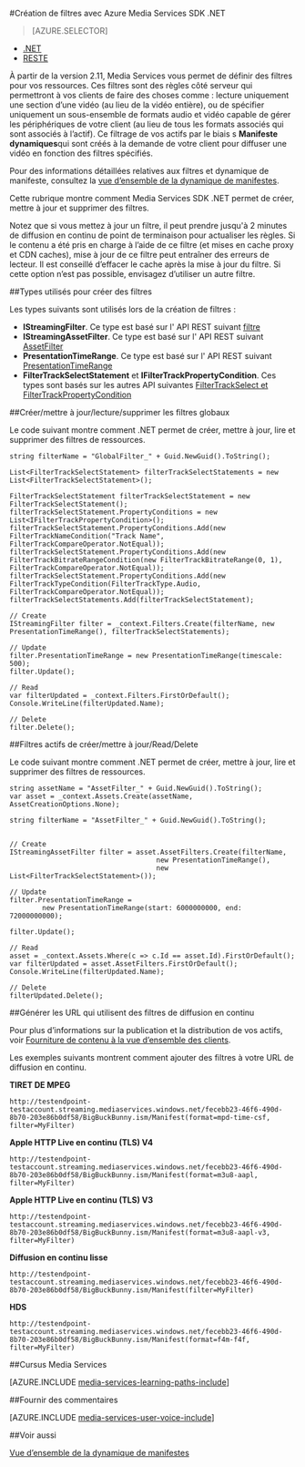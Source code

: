 <properties 
    pageTitle="Création de filtres avec Azure Media Services SDK .NET" 
    description="Cette rubrique décrit comment créer des filtres pour votre client peut utiliser les sections spécifiques de flux d’un flux. Media Services crée les manifestes dynamiques pour parvenir à cette diffusion sélective." 
    services="media-services" 
    documentationCenter="" 
    authors="Juliako" 
    manager="erikre" 
    editor=""/>

<tags 
    ms.service="media-services" 
    ms.workload="media" 
    ms.tgt_pltfrm="na" 
    ms.devlang="ne" 
    ms.topic="article" 
    ms.date="07/18/2016"
    ms.author="juliako;cenkdin"/>


#<a name="creating-filters-with-azure-media-services-net-sdk"></a>Création de filtres avec Azure Media Services SDK .NET

> [AZURE.SELECTOR]
- [.NET](media-services-dotnet-dynamic-manifest.md)
- [RESTE](media-services-rest-dynamic-manifest.md)

À partir de la version 2.11, Media Services vous permet de définir des filtres pour vos ressources. Ces filtres sont des règles côté serveur qui permettront à vos clients de faire des choses comme : lecture uniquement une section d’une vidéo (au lieu de la vidéo entière), ou de spécifier uniquement un sous-ensemble de formats audio et vidéo capable de gérer les périphériques de votre client (au lieu de tous les formats associés qui sont associés à l’actif). Ce filtrage de vos actifs par le biais s **Manifeste dynamiques**qui sont créés à la demande de votre client pour diffuser une vidéo en fonction des filtres spécifiés.

Pour des informations détaillées relatives aux filtres et dynamique de manifeste, consultez la [vue d’ensemble de la dynamique de manifestes](media-services-dynamic-manifest-overview.md).

Cette rubrique montre comment Media Services SDK .NET permet de créer, mettre à jour et supprimer des filtres. 


Notez que si vous mettez à jour un filtre, il peut prendre jusqu'à 2 minutes de diffusion en continu de point de terminaison pour actualiser les règles. Si le contenu a été pris en charge à l’aide de ce filtre (et mises en cache proxy et CDN caches), mise à jour de ce filtre peut entraîner des erreurs de lecteur. Il est conseillé d’effacer le cache après la mise à jour du filtre. Si cette option n’est pas possible, envisagez d’utiliser un autre filtre. 

##<a name="types-used-to-create-filters"></a>Types utilisés pour créer des filtres

Les types suivants sont utilisés lors de la création de filtres : 

- **IStreamingFilter**.  Ce type est basé sur l' API REST suivant [filtre](http://msdn.microsoft.com/library/azure/mt149056.aspx)
- **IStreamingAssetFilter**. Ce type est basé sur l' API REST suivant [AssetFilter](http://msdn.microsoft.com/library/azure/mt149053.aspx)
- **PresentationTimeRange**. Ce type est basé sur l' API REST suivant [PresentationTimeRange](http://msdn.microsoft.com/library/azure/mt149052.aspx)
- **FilterTrackSelectStatement** et **IFilterTrackPropertyCondition**. Ces types sont basés sur les autres API suivantes [FilterTrackSelect et FilterTrackPropertyCondition](http://msdn.microsoft.com/library/azure/mt149055.aspx)


##<a name="createupdatereaddelete-global-filters"></a>Créer/mettre à jour/lecture/supprimer les filtres globaux

Le code suivant montre comment .NET permet de créer, mettre à jour, lire et supprimer des filtres de ressources.
    
    string filterName = "GlobalFilter_" + Guid.NewGuid().ToString();
                
    List<FilterTrackSelectStatement> filterTrackSelectStatements = new List<FilterTrackSelectStatement>();
    
    FilterTrackSelectStatement filterTrackSelectStatement = new FilterTrackSelectStatement();
    filterTrackSelectStatement.PropertyConditions = new List<IFilterTrackPropertyCondition>();
    filterTrackSelectStatement.PropertyConditions.Add(new FilterTrackNameCondition("Track Name", FilterTrackCompareOperator.NotEqual));
    filterTrackSelectStatement.PropertyConditions.Add(new FilterTrackBitrateRangeCondition(new FilterTrackBitrateRange(0, 1), FilterTrackCompareOperator.NotEqual));
    filterTrackSelectStatement.PropertyConditions.Add(new FilterTrackTypeCondition(FilterTrackType.Audio, FilterTrackCompareOperator.NotEqual));
    filterTrackSelectStatements.Add(filterTrackSelectStatement);
    
    // Create
    IStreamingFilter filter = _context.Filters.Create(filterName, new PresentationTimeRange(), filterTrackSelectStatements);
    
    // Update
    filter.PresentationTimeRange = new PresentationTimeRange(timescale: 500);
    filter.Update();
    
    // Read
    var filterUpdated = _context.Filters.FirstOrDefault();
    Console.WriteLine(filterUpdated.Name);

    // Delete
    filter.Delete();


##<a name="createupdatereaddelete-asset-filters"></a>Filtres actifs de créer/mettre à jour/Read/Delete

Le code suivant montre comment .NET permet de créer, mettre à jour, lire et supprimer des filtres de ressources.

    
    string assetName = "AssetFilter_" + Guid.NewGuid().ToString();
    var asset = _context.Assets.Create(assetName, AssetCreationOptions.None);
    
    string filterName = "AssetFilter_" + Guid.NewGuid().ToString();
    
        
    // Create
    IStreamingAssetFilter filter = asset.AssetFilters.Create(filterName,
                                        new PresentationTimeRange(), 
                                        new List<FilterTrackSelectStatement>());
    
    // Update
    filter.PresentationTimeRange = 
            new PresentationTimeRange(start: 6000000000, end: 72000000000);
    
    filter.Update();
    
    // Read
    asset = _context.Assets.Where(c => c.Id == asset.Id).FirstOrDefault();
    var filterUpdated = asset.AssetFilters.FirstOrDefault();
    Console.WriteLine(filterUpdated.Name);
    
    // Delete
    filterUpdated.Delete();
    



##<a name="build-streaming-urls-that-use-filters"></a>Générer les URL qui utilisent des filtres de diffusion en continu

Pour plus d’informations sur la publication et la distribution de vos actifs, voir [Fourniture de contenu à la vue d’ensemble des clients](media-services-deliver-content-overview.md).


Les exemples suivants montrent comment ajouter des filtres à votre URL de diffusion en continu.

**TIRET DE MPEG** 

    http://testendpoint-testaccount.streaming.mediaservices.windows.net/fecebb23-46f6-490d-8b70-203e86b0df58/BigBuckBunny.ism/Manifest(format=mpd-time-csf, filter=MyFilter)

**Apple HTTP Live en continu (TLS) V4**

    http://testendpoint-testaccount.streaming.mediaservices.windows.net/fecebb23-46f6-490d-8b70-203e86b0df58/BigBuckBunny.ism/Manifest(format=m3u8-aapl, filter=MyFilter)

**Apple HTTP Live en continu (TLS) V3**

    http://testendpoint-testaccount.streaming.mediaservices.windows.net/fecebb23-46f6-490d-8b70-203e86b0df58/BigBuckBunny.ism/Manifest(format=m3u8-aapl-v3, filter=MyFilter)

**Diffusion en continu lisse**

    http://testendpoint-testaccount.streaming.mediaservices.windows.net/fecebb23-46f6-490d-8b70-203e86b0df58/BigBuckBunny.ism/Manifest(filter=MyFilter)


**HDS**

    http://testendpoint-testaccount.streaming.mediaservices.windows.net/fecebb23-46f6-490d-8b70-203e86b0df58/BigBuckBunny.ism/Manifest(format=f4m-f4f, filter=MyFilter)


##<a name="media-services-learning-paths"></a>Cursus Media Services

[AZURE.INCLUDE [media-services-learning-paths-include](../../includes/media-services-learning-paths-include.md)]

##<a name="provide-feedback"></a>Fournir des commentaires

[AZURE.INCLUDE [media-services-user-voice-include](../../includes/media-services-user-voice-include.md)]


##<a name="see-also"></a>Voir aussi 

[Vue d’ensemble de la dynamique de manifestes](media-services-dynamic-manifest-overview.md)
 

